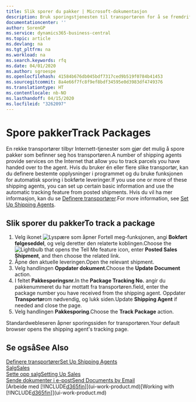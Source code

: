 ```yaml
---
title: Slik sporer du pakker | Microsoft-dokumentasjon
description: Bruk sporingstjenesten til transportøren for å se fremdriften til en levering.
documentationcenter: ''
author: SorenGP
ms.service: dynamics365-business-central
ms.topic: article
ms.devlang: na
ms.tgt_pltfrm: na
ms.workload: na
ms.search.keywords: rfq
ms.date: 04/01/2020
ms.author: sgroespe
ms.openlocfilehash: 41584b676db045bdf7317ced9b519f0784b41453
ms.sourcegitcommit: 8a4e66f7fc8f9ef8bdf34595e0d3983df4749376
ms.translationtype: HT
ms.contentlocale: nb-NO
ms.lasthandoff: 04/15/2020
ms.locfileid: "3262097"
---
```

# <a name="track-packages"></a><span data-ttu-id="ab84d-103">Spore pakker</span><span class="sxs-lookup"><span data-stu-id="ab84d-103">Track Packages</span></span>
<span data-ttu-id="ab84d-104">En rekke transportører tilbyr Internett-tjenester som gjør det mulig å spore pakker som befinner seg hos transportøren.</span><span class="sxs-lookup"><span data-stu-id="ab84d-104">A number of shipping agents provide services on the Internet that allow you to track parcels you have handed over to the agent.</span></span> <span data-ttu-id="ab84d-105">Hvis du bruker én eller flere slike transportør, kan du definere bestemte opplysninger i programmet og du bruke funksjonen for automatisk sporing i bokførte leveringer.</span><span class="sxs-lookup"><span data-stu-id="ab84d-105">If you use one or more of these shipping agents, you can set up certain basic information and use the automatic tracking feature from posted shipments.</span></span> <span data-ttu-id="ab84d-106">Hvis du vil ha mer informasjon, kan du se [Definere transportører](sales-how-to-set-up-shipping-agents.md).</span><span class="sxs-lookup"><span data-stu-id="ab84d-106">For more information, see [Set Up Shipping Agents](sales-how-to-set-up-shipping-agents.md).</span></span>  

## <a name="to-track-a-package"></a><span data-ttu-id="ab84d-107">Slik sporer du pakker</span><span class="sxs-lookup"><span data-stu-id="ab84d-107">To track a package</span></span>
1. <span data-ttu-id="ab84d-108">Velg ikonet ![Lyspære som åpner Fortell meg-funksjonen](media/ui-search/search_small.png "Fortell hva du vil gjøre"), angi **Bokført følgeseddel**, og velg deretter den relaterte koblingen.</span><span class="sxs-lookup"><span data-stu-id="ab84d-108">Choose the ![Lightbulb that opens the Tell Me feature](media/ui-search/search_small.png "Tell me what you want to do") icon, enter **Posted Sales Shipment**, and then choose the related link.</span></span>
2. <span data-ttu-id="ab84d-109">Åpne den aktuelle leveringen.</span><span class="sxs-lookup"><span data-stu-id="ab84d-109">Open the relevant shipment.</span></span>
3. <span data-ttu-id="ab84d-110">Velg handlingen **Oppdater dokument**.</span><span class="sxs-lookup"><span data-stu-id="ab84d-110">Choose the **Update Document** action.</span></span>
4. <span data-ttu-id="ab84d-111">I feltet **Pakkesporingsnr.**</span><span class="sxs-lookup"><span data-stu-id="ab84d-111">In the **Package Tracking No.**</span></span> <span data-ttu-id="ab84d-112">angir du pakkenummeret du har mottatt fra transportøren.</span><span class="sxs-lookup"><span data-stu-id="ab84d-112">field, enter the package number you have received from the shipping agent.</span></span> <span data-ttu-id="ab84d-113">Oppdater **Transportør**om nødvendig, og lukk siden.</span><span class="sxs-lookup"><span data-stu-id="ab84d-113">Update **Shipping Agent** if needed and close the page.</span></span>
5. <span data-ttu-id="ab84d-114">Velg handlingen **Pakkesporing**.</span><span class="sxs-lookup"><span data-stu-id="ab84d-114">Choose the **Track Package** action.</span></span>

<span data-ttu-id="ab84d-115">Standardwebleseren åpner sporingssiden for transportøren.</span><span class="sxs-lookup"><span data-stu-id="ab84d-115">Your default browser opens the shipping agent's tracking page.</span></span>

## <a name="see-also"></a><span data-ttu-id="ab84d-116">Se også</span><span class="sxs-lookup"><span data-stu-id="ab84d-116">See Also</span></span>
[<span data-ttu-id="ab84d-117">Definere transportører</span><span class="sxs-lookup"><span data-stu-id="ab84d-117">Set Up Shipping Agents</span></span>](sales-how-to-set-up-shipping-agents.md)  
[<span data-ttu-id="ab84d-118">Salg</span><span class="sxs-lookup"><span data-stu-id="ab84d-118">Sales</span></span>](sales-manage-sales.md)  
[<span data-ttu-id="ab84d-119">Sette opp salg</span><span class="sxs-lookup"><span data-stu-id="ab84d-119">Setting Up Sales</span></span>](sales-setup-sales.md)  
[<span data-ttu-id="ab84d-120">Sende dokumenter i e-post</span><span class="sxs-lookup"><span data-stu-id="ab84d-120">Send Documents by Email</span></span>](ui-how-send-documents-email.md)  
<span data-ttu-id="ab84d-121">[Arbeide med [!INCLUDE[d365fin](includes/d365fin_md.md)]](ui-work-product.md)</span><span class="sxs-lookup"><span data-stu-id="ab84d-121">[Working with [!INCLUDE[d365fin](includes/d365fin_md.md)]](ui-work-product.md)</span></span>

